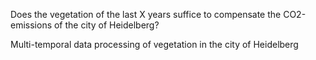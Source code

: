 Does the vegetation of the last X years suffice to compensate the CO2-emissions of the city of Heidelberg?

Multi-temporal data processing of vegetation in the city of Heidelberg 